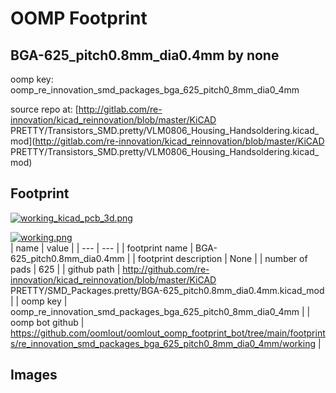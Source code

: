 # OOMP Footprint  
## BGA-625_pitch0.8mm_dia0.4mm  by none  
  
oomp key: oomp_re_innovation_smd_packages_bga_625_pitch0_8mm_dia0_4mm  
  
source repo at: [http://gitlab.com/re-innovation/kicad_reinnovation/blob/master/KiCAD PRETTY/Transistors_SMD.pretty/VLM0806_Housing_Handsoldering.kicad_mod](http://gitlab.com/re-innovation/kicad_reinnovation/blob/master/KiCAD PRETTY/Transistors_SMD.pretty/VLM0806_Housing_Handsoldering.kicad_mod)  
## Footprint  
  
[![working_kicad_pcb_3d.png](working_kicad_pcb_3d_600.png)](working_kicad_pcb_3d.png)  
  
[![working.png](working_600.png)](working.png)  
| name | value | 
| --- | --- | 
| footprint name | BGA-625_pitch0.8mm_dia0.4mm | 
| footprint description | None | 
| number of pads | 625 | 
| github path | http://github.com/re-innovation/kicad_reinnovation/blob/master/KiCAD PRETTY/SMD_Packages.pretty/BGA-625_pitch0.8mm_dia0.4mm.kicad_mod | 
| oomp key | oomp_re_innovation_smd_packages_bga_625_pitch0_8mm_dia0_4mm | 
| oomp bot github | https://github.com/oomlout/oomlout_oomp_footprint_bot/tree/main/footprints/re_innovation_smd_packages_bga_625_pitch0_8mm_dia0_4mm/working | 
## Images  
